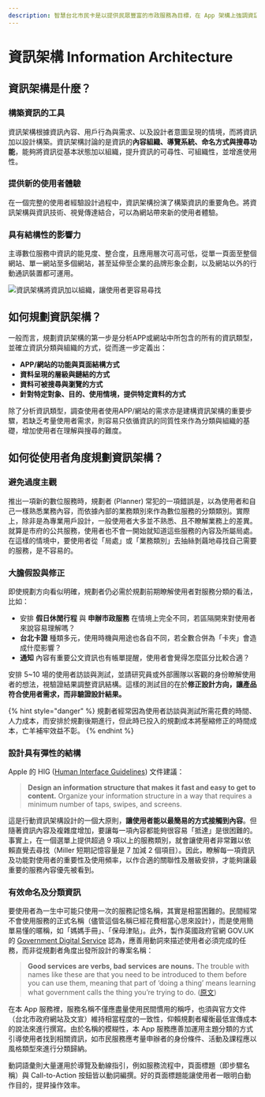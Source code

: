 ```yaml
---
description: 智慧台北市民卡是以提供民眾豐富的市政服務為目標，在 App 架構上強調資訊的豐富呈現與使用者高度個人化能力，於此架構下進行有層次的服務設計。
---
```


# 資訊架構  Information Architecture

## 資訊架構是什麼？

### 構築資訊的工具

資訊架構根據資訊內容、用戶行為與需求、以及設計者意圖呈現的情境，而將資訊加以設計構築。資訊架構討論的是資訊的**內容組織、導覽系統、命名方式與搜尋功能**，能夠將資訊從基本狀態加以組織，提升資訊的可尋性、可組織性，並增進使用性。

### 提供新的使用者體驗

在一個完整的使用者經驗設計過程中，資訊架構扮演了構築資訊的重要角色。將資訊架構與資訊技術、視覺傳達結合，可以為網站帶來新的使用者體驗。

### 具有結構性的影響力

主導數位服務中資訊的能見度、整合度，且應用層次可高可低，從單一頁面至整個網站、單一網站至多個網站，甚至延伸至企業的品牌形象企劃，以及網站以外的行動通訊裝置都可運用。

![&#x8CC7;&#x8A0A;&#x67B6;&#x69CB;&#x5C07;&#x8CC7;&#x8A0A;&#x52A0;&#x4EE5;&#x7D44;&#x7E54;&#xFF0C;&#x8B93;&#x4F7F;&#x7528;&#x8005;&#x66F4;&#x5BB9;&#x6613;&#x5C0B;&#x627E;](../.gitbook/assets/information-architecture.png)

## 如何規劃資訊架構？

一般而言，規劃資訊架構的第一步是分析APP或網站中所包含的所有的資訊類型，並確立資訊分類與組織的方式，從而進一步定義出：

* **APP/網站的功能與頁面結構方式**
* **資料呈現的層級與鏈結的方式**
* **資料可被搜尋與瀏覽的方式**
* **針對特定對象、目的、使用情境，提供特定資料的方式**

除了分析資訊類型，調查使用者使用APP/網站的需求亦是建構資訊架構的重要步驟，若缺乏考量使用者需求，則容易只依循資訊的同質性來作為分類與組織的基礎，增加使用者在理解與搜尋的難度。

## 如何從使用者角度規劃資訊架構？

### 避免過度主觀

推出一項新的數位服務時，規劃者 \(Planner\) 常犯的一項錯誤是，以為使用者和自己一樣熟悉業務內容，而依據內部的業務類別來作為數位服務的分類類別。實際上，除非是為專業用戶設計，一般使用者大多並不熟悉、且不瞭解業務上的差異。就算是市府的公共服務，使用者也不會一開始就知道這些服務的內容及所屬局處。在這樣的情境中，要使用者從「局處」或「業務類別」去抽絲剝繭地尋找自己需要的服務，是不容易的。

### 大膽假設與修正

即使規劃方向看似明確，規劃者仍必需於規劃前期瞭解使用者對服務分類的看法，比如：

* 安排 **假日休閒行程** 與 **申辦市政服務** 在情境上完全不同，若區隔開來對使用者來說容易理解嗎？
* **台北卡證** 種類多元，使用時機與用途也各自不同，若全數合併為「卡夾」會造成什麼影響？
* **通知** 內容有重要公文資訊也有帳單提醒，使用者會覺得怎麼區分比較合適？

安排 5~10 場的使用者訪談與測試，並請研究員或外部團隊以客觀的身份瞭解使用者的想法，視驗證結果調整資訊結構。這樣的測試目的在於**修正設計方向，讓產品符合使用者需求，而非驗證設計結果。**

{% hint style="danger" %}
規劃者經常因為使用者訪談與測試所需花費的時間、人力成本，而安排於規劃後期進行，但此時已投入的規劃成本將壓縮修正的時間成本，亡羊補牢效益不彰。
{% endhint %}

### 設計具有彈性的結構

 Apple 的 HIG \([Human Interface Guidelines](https://developer.apple.com/design/human-interface-guidelines/)\) 文件建議：

> **Design an information structure that makes it fast and easy to get to content.** Organize your information structure in a way that requires a minimum number of taps, swipes, and screens.

這是行動資訊架構設計的一個大原則，**讓使用者能以最簡易的方式接觸到內容**。但隨著資訊內容及複雜度增加，要讓每一項內容都能夠很容易「抵達」是很困難的。事實上，在一個選單上提供超過 9 項以上的服務類別，就會讓使用者非常難以依賴直覺去尋找（Miller 短期記憶容量是 7 加減 2 個項目）。因此，瞭解每一項資訊及功能對使用者的重要性及使用頻率，以作合適的關聯性及層級安排，才能夠讓最重要的服務內容優先被看到。

### 有效命名及分類資訊

要使用者為一生中可能只使用一次的服務記憶名稱，其實是相當困難的。民間經常不會使用服務的正式名稱（儘管這個名稱已經花費相當心思來設計），而是使用簡單易懂的暱稱，如「媽媽手冊」、「保母津貼」。此外，製作英國政府官網 GOV.UK 的 [Government Digital Service](https://www.gov.uk/government/organisations/government-digital-service) 認為，應善用動詞來描述使用者必須完成的任務，而非從規劃者角度出發所設計的專案名稱：

> **Good services are verbs, bad services are nouns.** The trouble with names like these are that you need to be introduced to them before you can use them, meaning that part of ‘doing a thing’ means learning what government calls the thing you’re trying to do. \([原文](https://designnotes.blog.gov.uk/2015/06/22/good-services-are-verbs-2/)\)

在本 App 服務裡，服務名稱不僅應盡量使用民間慣用的稱呼，也須與官方文件（台北市政府網站及文宣）維持相當程度的一致性，仰賴規劃者權衡最低宣傳成本的說法來進行撰寫。由於名稱的模糊性，本 App 服務應善加運用主題分類的方式引導使用者找到相關資訊，如市民服務應考量申辦者的身份條件、活動及課程應以風格類型來進行分類歸納。

動詞語彙則大量運用於導覽及動線指引，例如服務流程中，頁面標題（即步驟名稱）與 Call-to-Action 按鈕皆以動詞編撰。好的頁面標題能讓使用者一眼明白動作目的，提昇操作效率。

